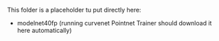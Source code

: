 This folder is a placeholder tu put directly here:
* modelnet40fp (running curvenet Pointnet Trainer should download it here automatically)
